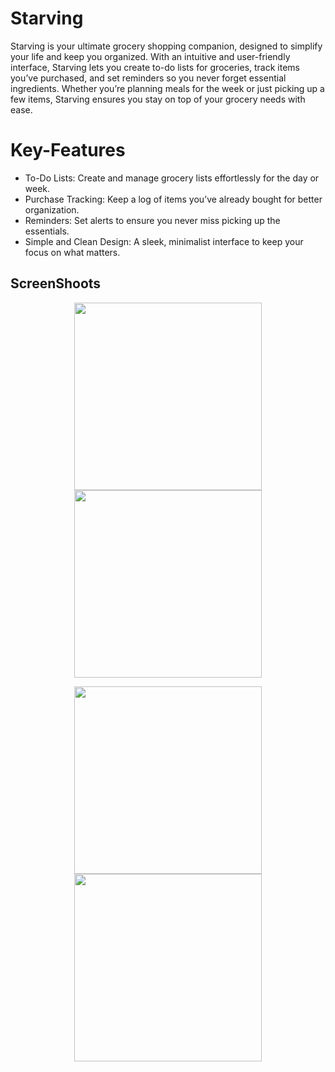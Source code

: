 # Starving
Starving is your ultimate grocery shopping companion, designed to simplify your life and keep you organized. With an intuitive and user-friendly interface, Starving lets you create to-do lists for groceries, track items you’ve purchased, and set reminders so you never forget essential ingredients. Whether you’re planning meals for the week or just picking up a few items, Starving ensures you stay on top of your grocery needs with ease.

# Key-Features

- To-Do Lists: Create and manage grocery lists effortlessly for the day or week.
- Purchase Tracking: Keep a log of items you’ve already bought for better organization.
- Reminders: Set alerts to ensure you never miss picking up the essentials.
- Simple and Clean Design: A sleek, minimalist interface to keep your focus on what matters.


## ScreenShoots
<p align="center"> <img src="https://github.com/user-attachments/assets/ea8e3f43-b15e-4b66-aa7f-9332a5fce8b3" width="300">  <img src="https://github.com/user-attachments/assets/b0d2d692-a023-4683-a84d-aeb68ac7b753" width="300"> </p>
<p align="center"> <img src="https://github.com/user-attachments/assets/8f709ec6-31e9-4474-a130-034c06e82272" width="300"> <img src="https://github.com/user-attachments/assets/df5e0f7a-eeda-4d7e-8d35-104d30d4ebf5" width="300"> </p>